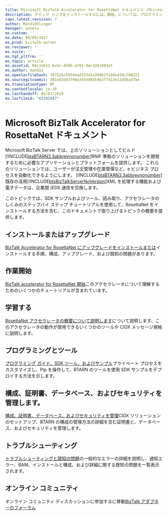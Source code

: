 ```yaml
---
title: Microsoft BizTalk Accelerator for RosettaNet ドキュメント |Microsoft Docs
description: クイック リンクをインストールするには、開始、については、プログラミングし、ツール、管理、および BizTalk Server では、RosettaNet アクセラレータ (BTARN) のトラブルシューティング
caps.latest.revision: 7
author: MandiOhlinger
manager: anneta
ms.custom: ''
ms.date: 08/09/2017
ms.prod: biztalk-server
ms.reviewer: ''
ms.suite: ''
ms.tgt_pltfrm: ''
ms.topic: article
ms.assetid: 04c3a612-6cbc-4595-af81-dec3261803af
ms.author: mandia
ms.openlocfilehash: 78751bc59544ad33342a39db2fa9ded38cf00221
ms.sourcegitcommit: 381e83d43796a345488d54b3f7413e11d56ad7be
ms.translationtype: MT
ms.contentlocale: ja-JP
ms.lasthandoff: 05/07/2019
ms.locfileid: "65282847"
---
```

# <a name="microsoft-biztalk-accelerator-for-rosettanet-documentation"></a>Microsoft BizTalk Accelerator for RosettaNet ドキュメント

 Microsoft BizTalk Server では、上のソリューションとしてビルド[!INCLUDE[btaBTARN3.3abbrevnonumber](../../includes/btabtarn3-3abbrevnonumber-md.md)]RNIF 準拠のソリューションを開発するために必要なアプリケーションとプラットフォームを提供します。 これらのソリューションでは、ユーザーが注文管理や在庫管理など、e ビジネス プロセスを自動化できるようにします。 [!INCLUDE[btaBTARN3.3abbrevnonumber](../../includes/btabtarn3-3abbrevnonumber-md.md)] 既存の活用[!INCLUDE[btsBizTalkServerNoVersion](../../includes/btsbiztalkservernoversion-md.md)]XML を処理する機能および電子データは、企業間 (EDI) 通信を交換します。  

このトピックでは、SDK サンプルおよびツール、読み取り、アクセラレータのしくみのステップバイ ステップ チュートリアルを使用して、RosettaNet をインストールする方法を含む、このドキュメントで取り上げるトピックの概要を提供します。

## <a name="install-or-upgrade"></a>インストールまたはアップグレード
[BizTalk Accelerator for RosettaNet にアップグレードをインストールまたは](install-configure-upgrade-uninstall-troubleshoot-rosettanet.md)インストールする手順、構成、アップグレード、および既知の問題があります。

## <a name="get-started"></a>作業開始
[BizTalk accelerator for RosettaNet 開始](get-started-with-biztalk-accelerator-for-rosettanet.md)このアクセラレータについて理解するためのいくつかのチュートリアルが含まれています。

## <a name="learn"></a>学習する
[RosettaNet アクセラレータの概要について説明します](learn-the-rosettanet-accelerator-and-the-biztalk-tools-available.md)について説明します、このアクセラレータの動作が使用できるいくつかのツールや CIDX メッセージ規格に説明します。

## <a name="programming-and-tooling"></a>プログラミングとツール
[プログラミング ガイド、SDK ツール、およびサンプル](programming-guide-SDK-tools-and-samples.md)プライベート プロセスをカスタマイズし、Pip を操作して、BTARN のツールを使用 SDK サンプルをデプロイする方法を示します。 

## <a name="manage-configuration-certificates-databases-and-security"></a>構成、証明書、データベース、およびセキュリティを管理します。
[構成、証明書、データベース、およびセキュリティを管理](manage-configuration-certificates-databases-security.md)CIDX ソリューションのセットアップ、BTARN の構成の管理方法の詳細を含む証明書と、データベース、およびセキュリティを管理します。

## <a name="troubleshooting"></a>トラブルシューティング
[トラブルシューティングと既知の問題](troubleshooting-and-known-issues-in-rosettanet.md)の一般的なエラーの詳細を説明し、通知エラー、BAM、インストールと構成、および詳細に関する既知の問題を一覧表示されます。

## <a name="online-community"></a>オンライン コミュニティ  
 オンライン コミュニティ ディスカッションに参加するに移動[BizTalk アダプターのフォーラム](https://social.msdn.microsoft.com/Forums/en-US/home?forum=biztalkr2adapters)